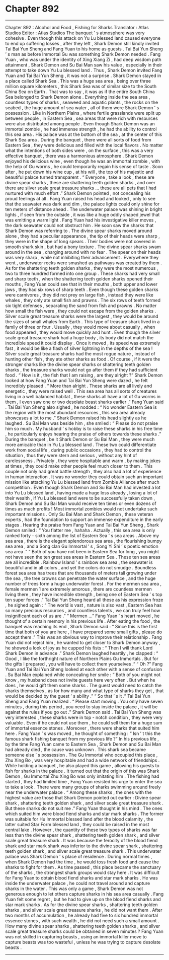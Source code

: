 
# Chapter 892


---

Chapter 892 : Alcohol and Food , Fishing for Sharks
Translator :
Atlas Studios
Editor :
Atlas Studios
The banquet ’ s atmosphere was very cohesive .
Even though this attack on Yu Lu blessed land caused everyone to end up suffering losses , after they left , Shark Demon still kindly invited Tai Bai Yun Sheng and Fang Yuan to his home as guests .
Tai Bai Yun Sheng ’ s man as before Immortal Gu was something Shark Demon needed . Fang Yuan , who was under the identity of Xing Xiang Zi , had deep wisdom path attainment , Shark Demon and Su Bai Man saw his value , especially in their attempt to take down Yu Lu blessed land .
Thus , Shark Demon invited Fang Yuan and Tai Bai Yun Sheng , it was not a surprise .
Shark Demon stayed in a place called Shark Sea .
This was a huge sea area , being over three million square kilometers , this Shark Sea was of similar size to the South China Sea on Earth .
That was to say , it was as if the entire South China Sea belonged to Shark Demon alone .
Everything inside the sea area , countless types of sharks , seaweed and aquatic plants , the rocks on the seabed , the huge amount of sea water , all of them were Shark Demon ’ s possession .
Like in Northern Plains , where fertile grasslands were split up between people , in Eastern Sea , sea areas that were rich with resources were also distributed among people .
Even though Shark Demon was an immortal zombie , he had immense strength , he had the ability to control this sea area .
His palace was at the bottom of the sea , at the center of this Shark Sea area .
During the banquet , there were all sorts of food from Eastern Sea , they were delicious and filled with the local flavors .
No matter what the intentions of both sides were , on the surface , this was a very effective banquet , there was a harmonious atmosphere .
Shark Demon enjoyed his delicious wine , even though he was an immortal zombie , with the help of Gu worms , he could temporarily regain his sense of taste .
Soon after , he put down his wine cup , at his will , the top of his majestic and beautiful palace turned transparent .
“ Everyone , take a look , these are divine spear sharks , these are shattering teeth golden sharks , and over there are silver scale great treasure sharks … these are all pets that I had nurtured with much effort .” Shark Demon pointed , not concealing his proud feelings at all .
Fang Yuan raised his head and looked , only to see that the seawater was dark and dim , the palace lights could only shine for ten meters of distance ahead .
The underwater palace was shining in bright lights , if seen from the outside , it was like a huge oddly shaped jewel that was emitting a warm light .
Fang Yuan had his investigative killer moves , the dark seawater could not obstruct him .
He soon saw the sharks that Shark Demon was referring to .
The divine spear sharks moved around alone , they had a peculiar appearance , the tip of their heads were sharp , they were in the shape of long spears . Their bodies were not covered in smooth shark skin , but had a bony texture .
The divine spear sharks swam around in the sea , charging around with no fear . The spear on their heads was very sharp , while not inhibiting their advancement . Everywhere they went , underwater rocks were smashed as pathways was created by them .
As for the shattering teeth golden sharks , they were the most numerous , two to three hundred formed into one group .
These sharks had very small and sharp teeth , when the shattering teeth golden sharks opened their mouths , Fang Yuan could see that in their mouths , both upper and lower jaws , they had six rows of sharp teeth .
Even though these golden sharks were carnivores , they did not prey on large fish , instead they were like whales , they only ate small fish and prawns . The six rows of teeth formed six tight defenses , separating the sand from fish and prawns . No matter how small the fish were , they could not escape from the golden sharks .
Silver scale great treasure sharks were the largest , they would be around the sizes of small whales from Earth .
This type of treasure shark lived in a family of three or four . Usually , they would move about casually , when food appeared , they would move quickly and hunt .
Even though the silver scale great treasure shark had a huge body , its body did not match the incredible speed it could display .
Once it moved , its speed was extremely fast , it would be like a flash of silver lightning in the depths of the sea !
Silver scale great treasure sharks had the most rogue nature , instead of hunting other fish , they ate other sharks as food .
Of course , if it were the stronger sharks like the divine spear sharks or shattering teeth golden sharks , the treasure sharks would not go after them if they had sufficient food .
“ How is it , the fish that I am raising , are they alright ?” Shark Demon looked at how Fang Yuan and Tai Bai Yun Sheng were dazed , he felt incredibly pleased .
“ More than alright . These sharks are all lively and energetic , they were raised well . This sea area has all sorts of creatures living in a well balanced habitat , these sharks all have a lot of Gu worms in them , I even saw one or two desolate beast sharks earlier .” Fang Yuan said .
Tai Bai Yun Sheng also sighed , he nodded : “ No wonder Eastern Sea is the region with the most abundant resources , this sea area already showcases a lot to me .”
Shark Demon raised his head slightly as he laughed .
Su Bai Man was beside him , she smiled : “ Please do not praise him so much . My husband ’ s hobby is to raise these sharks in his free time , he particularly enjoys hearing the praise of others towards these sharks .”
During the banquet , be it Shark Demon or Su Bai Man , they were much more amicable than in Yu Lu blessed land .
These two could differentiate work from social life , during public occasions , they had to control the situation , thus they were stern and serious , without any hint of carelessness . Privately , they were hospitable and warm , by making jokes at times , they could make other people feel much closer to them .
This couple not only had great battle strength , they also had a lot of experience in human interaction . It was no wonder they could obtain such an important mission like attacking Yu Lu blessed land from Zombie Alliance after much competition .
Even though Shark Demon and Su Bai Man had invested a lot into Yu Lu blessed land , having made a huge loss already , losing a lot of their wealth , if Yu Lu blessed land were to be successfully taken down , Shark Demon and Su Bai Man would receive ten times or even dozens of times as much profits !
Most immortal zombies would not undertake such important missions .
Only Su Bai Man and Shark Demon , these veteran experts , had the foundation to support an immense expenditure in the early stages .
Hearing the praise from Fang Yuan and Tai Bai Yun Sheng , Shark Demon smiled : “ You flatter me , hahaha . Actually , this sea area is only ranked forty - sixth among the list of Eastern Sea ’ s sea areas . Above my sea area , there is the elegant splendorous sea area , the flourishing bumpy sea area , and a Song clan Gu Immortal ’ s , Song Yi Shi ’ s poetic emotion sea area .”
“ Both of you have not been in Eastern Sea for long , you might not have seen the ten great sea areas in Eastern Sea . These ten sea areas are all incredible . Rainbow Island ’ s rainbow sea area , the seawater is beautiful and in all colors , and yet the colors do not smudge . Boundless forest sea area has trees that are thousands of meters tall growing under the sea , the tree crowns can penetrate the water surface , and the huge number of trees form a huge underwater forest . For the mermen sea area , female mermen
1
are extremely amorous , there are countless mermen living there , they have incredible strength , being one of Eastern Sea ’ s top ten super forces .”
Tai Bai Yun Sheng heard all these as his expression froze , he sighed again : “ The world is vast , nature is also vast , Eastern Sea has so many precious resources , and countless talents , we can truly feel how insignificant each of us are .”
“ Mermen …” Fang Yuan ’ s heart moved , he thought of a certain memory in his previous life .
After eating the food , the banquet was reaching its end , Shark Demon said : “ Since this is the first time that both of you are here , I have prepared some small gifts , please do accept them .”
This was an obvious way to improve their relationship .
Fang Yuan did not reject him , he wanted to get closer to Shark Demon anyway , he showed a look of joy as he cupped his fists : “ Then I will thank Lord Shark Demon in advance .”
Shark Demon laughed heartily , he clapped : “ Good , I like the forthright nature of Northern Plains Gu Immortals . But for the gifts I prepared , you will have to collect them yourselves .”
“ Oh ?” Fang Yuan and Tai Bai Yun Sheng looked at each other with a sense of confusion .
Su Bai Man explained while concealing her smile : “ Both of you might not know , my husband does not invite guests here very often . But when he does , he would gift them some sharks . The guest would need to catch the sharks themselves , as for how many and what type of sharks they get , that would be decided by the guest ’ s ability .”
“ So that ’ s it .” Tai Bai Yun Sheng and Fang Yuan realized .
“ Please start moving . You only have seven minutes , during this period , you need to stay inside the palace , it will be against the rules if you go out .” Shark Demon said .
Tai Bai Yun Sheng was very interested , these sharks were in top - notch condition , they were very valuable . Even if he could not use them , he could sell them for a huge sum of immortal essence stones .
Moreover , there were sharks that suited him here .
Fang Yuan ’ s was moved , he thought of something : “ Isn ’ t this the famous shark fishing banquet from my previous life ?”
In his previous life , by the time Fang Yuan came to Eastern Sea , Shark Demon and Su Bai Man had already died , the cause was unknown .
This shark sea became someone else ’ s possession .
The Gu Immortal who occupied this place , Zhu Xing Bo , was very hospitable and had a wide network of friendships . While holding a banquet , he also played this game , allowing his guests to fish for sharks in the palace .
It turned out that the origin of this was Shark Demon , Gu Immortal Zhu Xing Bo was only imitating him .
The fishing had started , they had limited time , Fang Yuan resisted his urge to enter the sea to take a look .
There were many groups of sharks swimming around freely near the underwater palace .
“ Among these sharks , the ones with the highest value are those that Shark Demon pointed out earlier : Divine spear shark , shattering teeth golden shark , and silver scale great treasure shark . But these sharks do not suit me .”
Fang Yuan thought in his mind .
The ones which suited him were blood fiend sharks and star mark sharks . The former was suitable for Hu Immortal blessed land after the blood calamity , the latter suited Star Form blessed land , they could be raised in the most central lake .
However , the quantity of these two types of sharks was far less than the divine spear shark , shattering teeth golden shark , and silver scale great treasure shark .
It was because the ferocity of the blood fiend shark and star mark shark was inferior to the divine spear shark , shattering teeth golden shark , and silver scale great treasure shark .
This underwater palace was Shark Demon ’ s place of residence . During normal times , when Shark Demon had the time , he would toss fresh food and cause the sharks to fight for them . As time passed , this place became the sanctuary of the sharks , the strongest shark groups would stay here .
It was difficult for Fang Yuan to obtain blood fiend sharks and star mark sharks .
He was inside the underwater palace , he could not travel around and capture sharks in the water .
This was only a game , Shark Demon was not generous enough to let others capture sharks in his sea area casually .
Fang Yuan felt some regret , but he had to give up on the blood fiend sharks and star mark sharks .
As for the divine spear sharks , shattering teeth golden sharks , and silver scale great treasure sharks , he did not want them . After two months of accumulation , he already had five to six hundred immortal essence stones , with such wealth , he did not need such a small amount .
How many divine spear sharks , shattering teeth golden sharks , and silver scale great treasure sharks could be obtained in seven minutes ?
Fang Yuan was not skilled in capturing beasts , using an immortal killer move to capture beasts was too wasteful , unless he was trying to capture desolate beasts .

---

